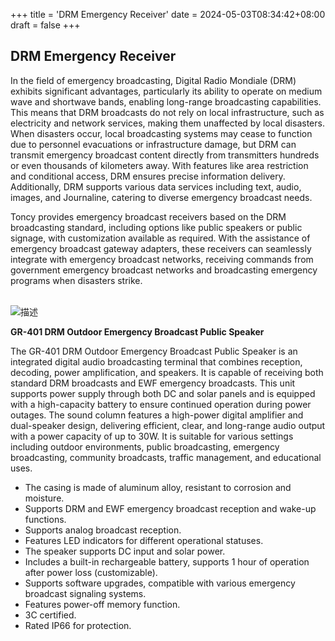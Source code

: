 +++
title = 'DRM Emergency Receiver'
date = 2024-05-03T08:34:42+08:00
draft = false
+++

## DRM Emergency Receiver

In the field of emergency broadcasting, Digital Radio Mondiale (DRM) exhibits significant advantages, particularly its ability to operate on medium wave and shortwave bands, enabling long-range broadcasting capabilities. This means that DRM broadcasts do not rely on local infrastructure, such as electricity and network services, making them unaffected by local disasters. When disasters occur, local broadcasting systems may cease to function due to personnel evacuations or infrastructure damage, but DRM can transmit emergency broadcast content directly from transmitters hundreds or even thousands of kilometers away. With features like area restriction and conditional access, DRM ensures precise information delivery. Additionally, DRM supports various data services including text, audio, images, and Journaline, catering to diverse emergency broadcast needs.

Toncy provides emergency broadcast receivers based on the DRM broadcasting standard, including options like public speakers or public signage, with customization available as required. With the assistance of emergency broadcast gateway adapters, these receivers can seamlessly integrate with emergency broadcast networks, receiving commands from government emergency broadcast networks and broadcasting emergency programs when disasters strike.

<br>
<div class="horizontal-layout-products">
	<div>
        <img src="/img/products/GR-401.png" alt="描述" >
    </div>
    <div>
        <p><b>GR-401 DRM Outdoor Emergency Broadcast Public Speaker</b></p>
        <p>The GR-401 DRM Outdoor Emergency Broadcast Public Speaker is an integrated digital audio broadcasting terminal that combines reception, decoding, power amplification, and speakers. It is capable of receiving both standard DRM broadcasts and EWF emergency broadcasts. This unit supports power supply through both DC and solar panels and is equipped with a high-capacity battery to ensure continued operation during power outages. The sound column features a high-power digital amplifier and dual-speaker design, delivering efficient, clear, and long-range audio output with a power capacity of up to 30W. It is suitable for various settings including outdoor environments, public broadcasting, emergency broadcasting, community broadcasts, traffic management, and educational uses.</p>
        <ul>
			<li>The casing is made of aluminum alloy, resistant to corrosion and moisture.</li>
			<li>Supports DRM and EWF emergency broadcast reception and wake-up functions.</li>
			<li>Supports analog broadcast reception.</li>
			<li>Features LED indicators for different operational statuses.</li>
			<li>The speaker supports DC input and solar power.</li>
			<li>Includes a built-in rechargeable battery, supports 1 hour of operation after power loss (customizable).</li>
			<li>Supports software upgrades, compatible with various emergency broadcast signaling systems.</li>
			<li>Features power-off memory function.</li>
			<li>3C certified.</li>
			<li>Rated IP66 for protection.</li>
        </ul>
    </div>
    
</div>
<br>